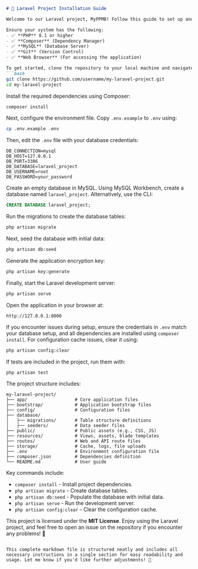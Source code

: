 ```markdown
# 🌟 Laravel Project Installation Guide

Welcome to our Laravel project, MyPPMB! Follow this guide to set up and run our application locally with ease.

Ensure your system has the following:
- ✅ **PHP** 8.1 or higher
- ✅ **Composer** (Dependency Manager)
- ✅ **MySQL** (Database Server)
- ✅ **Git** (Version Control)
- ✅ **Web Browser** (For accessing the application)

To get started, clone the repository to your local machine and navigate into the project directory:
```bash
git clone https://github.com/username/my-laravel-project.git
cd my-laravel-project
```
Install the required dependencies using Composer:
```bash
composer install
```
Next, configure the environment file. Copy `.env.example` to `.env` using:
```bash
cp .env.example .env
```
Then, edit the `.env` file with your database credentials:
```plaintext
DB_CONNECTION=mysql
DB_HOST=127.0.0.1
DB_PORT=3306
DB_DATABASE=laravel_project
DB_USERNAME=root
DB_PASSWORD=your_password
```
Create an empty database in MySQL. Using MySQL Workbench, create a database named `laravel_project`. Alternatively, use the CLI:
```sql
CREATE DATABASE laravel_project;
```
Run the migrations to create the database tables:
```bash
php artisan migrate
```
Next, seed the database with initial data:
```bash
php artisan db:seed
```
Generate the application encryption key:
```bash
php artisan key:generate
```
Finally, start the Laravel development server:
```bash
php artisan serve
```
Open the application in your browser at:
```
http://127.0.0.1:8000
```

If you encounter issues during setup, ensure the credentials in `.env` match your database setup, and all dependencies are installed using `composer install`. For configuration cache issues, clear it using:
```bash
php artisan config:clear
```
If tests are included in the project, run them with:
```bash
php artisan test
```

The project structure includes:
```
my-laravel-project/
├── app/                  # Core application files
├── bootstrap/            # Application bootstrap files
├── config/               # Configuration files
├── database/
│   ├── migrations/       # Table structure definitions
│   ├── seeders/          # Data seeder files
├── public/               # Public assets (e.g., CSS, JS)
├── resources/            # Views, assets, blade templates
├── routes/               # Web and API route files
├── storage/              # Cache, logs, file uploads
├── .env                  # Environment configuration file
├── composer.json         # Dependencies definition
└── README.md             # User guide
```

Key commands include:
- `composer install` - Install project dependencies.
- `php artisan migrate` - Create database tables.
- `php artisan db:seed` - Populate the database with initial data.
- `php artisan serve` - Run the development server.
- `php artisan config:clear` - Clear the configuration cache.

This project is licensed under the **MIT License**. Enjoy using the Laravel project, and feel free to open an issue on the repository if you encounter any problems! 🎉
```

This complete markdown file is structured neatly and includes all necessary instructions in a single section for easy readability and usage. Let me know if you'd like further adjustments! 🚀
